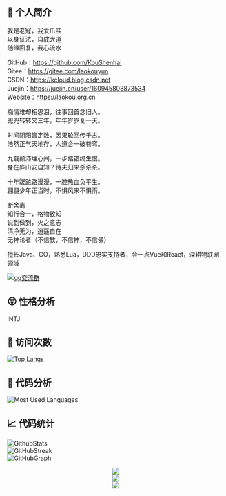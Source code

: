 ## 👋 个人简介
我是老寇，我爱爪哇  
以身证法，自成大道    
随缘回复，我心流水   

GitHub：https://github.com/KouShenhai    
Gitee：https://gitee.com/laokouyun     
CSDN：https://kcloud.blog.csdn.net  
Juejin：https://juejin.cn/user/160945808873534  
Website：https://laokou.org.cn  

痴情难却相思泪，往事回首念旧人。  
兜兜转转又三年，年年岁岁复一天。

时间阴阳皆定数，因果轮回传千古。   
浩然正气天地存，人道合一破苍穹。

九载颠沛埋心间，一步踏错终生恨。  
身在庐山安自知？待夫归来杀杀杀。  

十年蹉跎路漫漫，一腔热血负平生。  
翩翩少年正当时，不惧风来不惧雨。  

断舍离  
知行合一，格物致知    
说到做到，火之意志    
清净无为，逍遥自在       
无神论者（不信教，不信神，不信佛）    

擅长Java、GO，熟悉Lua，DDD忠实支持者，会一点Vue和React，深耕物联网领域

[![qq交流群](https://img.shields.io/badge/Q群-218686225-blue.svg)](https://qm.qq.com/cgi-bin/qm/qr?k=WFANTXDEjrDw6UxsrRFCv_rQsEu6LTxH&jump_from=webapi)   

## 😲 性格分析
INTJ

## &#x1f92b; 访问次数
[![Top Langs](https://profile-counter.glitch.me/laokou/count.svg)](https://github.com/KouShenhai)

## 🔭 代码分析
![Most Used Languages](https://github-readme-stats.vercel.app/api/top-langs/?username=KouShenhai&layout=compact&theme=dark)

## &#x1f4c8; 代码统计
![GithubStats](https://github-readme-stats.vercel.app/api?username=KouShenhai&show_icons=true&count_private=true&theme=dark)   
![GitHubStreak](https://streak-stats.demolab.com?user=KouShenhai&locale=zh_Hans)    
![GitHubGraph](https://github-readme-activity-graph.vercel.app/graph?username=KouShenhai&theme=react-dark&bg_color=20232a&hide_border=true)
<div align="center">
  <img src="https://readme-typing-svg.herokuapp.com/?lines=真传一句话，家传万卷书&center=true&size=30" /> <br>
  <img src="https://readme-typing-svg.herokuapp.com/?lines=巅峰诞生虚伪的拥护&center=true&size=30" /> <br>
  <img src="https://readme-typing-svg.herokuapp.com/?lines=黄昏见证虔诚的信徒&center=true&size=30" />
</div>
